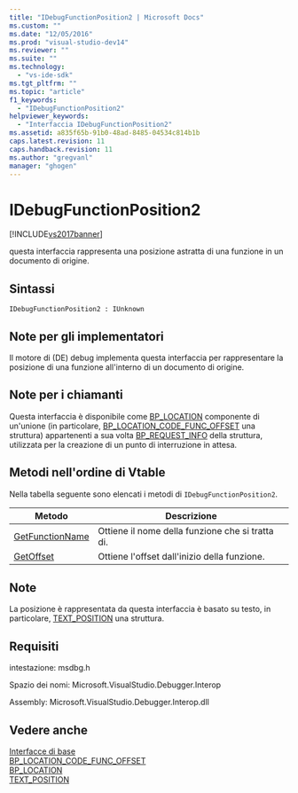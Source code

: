 ```yaml
---
title: "IDebugFunctionPosition2 | Microsoft Docs"
ms.custom: ""
ms.date: "12/05/2016"
ms.prod: "visual-studio-dev14"
ms.reviewer: ""
ms.suite: ""
ms.technology: 
  - "vs-ide-sdk"
ms.tgt_pltfrm: ""
ms.topic: "article"
f1_keywords: 
  - "IDebugFunctionPosition2"
helpviewer_keywords: 
  - "Interfaccia IDebugFunctionPosition2"
ms.assetid: a835f65b-91b0-48ad-8485-04534c814b1b
caps.latest.revision: 11
caps.handback.revision: 11
ms.author: "gregvanl"
manager: "ghogen"
---
```

# IDebugFunctionPosition2
[!INCLUDE[vs2017banner](../../../code-quality/includes/vs2017banner.md)]

questa interfaccia rappresenta una posizione astratta di una funzione in un documento di origine.  
  
## Sintassi  
  
```  
IDebugFunctionPosition2 : IUnknown  
```  
  
## Note per gli implementatori  
 Il motore di \(DE\) debug implementa questa interfaccia per rappresentare la posizione di una funzione all'interno di un documento di origine.  
  
## Note per i chiamanti  
 Questa interfaccia è disponibile come [BP\_LOCATION](../../../extensibility/debugger/reference/bp-location.md) componente di un'unione \(in particolare, [BP\_LOCATION\_CODE\_FUNC\_OFFSET](../../../extensibility/debugger/reference/bp-location-code-func-offset.md) una struttura\) appartenenti a sua volta [BP\_REQUEST\_INFO](../../../extensibility/debugger/reference/bp-request-info.md) della struttura, utilizzata per la creazione di un punto di interruzione in attesa.  
  
## Metodi nell'ordine di Vtable  
 Nella tabella seguente sono elencati i metodi di `IDebugFunctionPosition2`.  
  
|Metodo|Descrizione|  
|------------|-----------------|  
|[GetFunctionName](../../../extensibility/debugger/reference/idebugfunctionposition2-getfunctionname.md)|Ottiene il nome della funzione che si tratta di.|  
|[GetOffset](../Topic/IDebugFunctionPosition2::GetOffset.md)|Ottiene l'offset dall'inizio della funzione.|  
  
## Note  
 La posizione è rappresentata da questa interfaccia è basato su testo, in particolare, [TEXT\_POSITION](../../../extensibility/debugger/reference/text-position.md) una struttura.  
  
## Requisiti  
 intestazione: msdbg.h  
  
 Spazio dei nomi: Microsoft.VisualStudio.Debugger.Interop  
  
 Assembly: Microsoft.VisualStudio.Debugger.Interop.dll  
  
## Vedere anche  
 [Interfacce di base](../../../extensibility/debugger/reference/core-interfaces.md)   
 [BP\_LOCATION\_CODE\_FUNC\_OFFSET](../../../extensibility/debugger/reference/bp-location-code-func-offset.md)   
 [BP\_LOCATION](../../../extensibility/debugger/reference/bp-location.md)   
 [TEXT\_POSITION](../../../extensibility/debugger/reference/text-position.md)